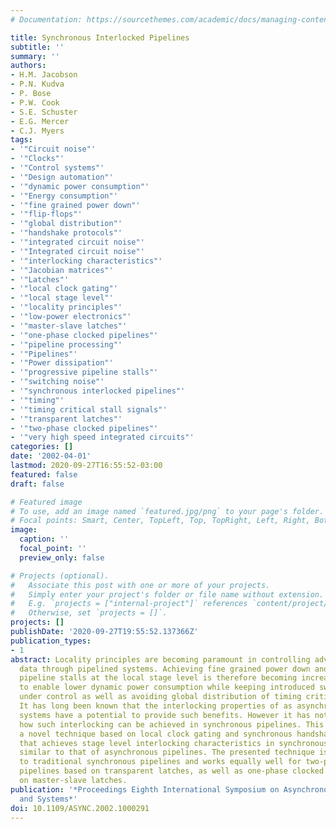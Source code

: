 ```yaml
---
# Documentation: https://sourcethemes.com/academic/docs/managing-content/

title: Synchronous Interlocked Pipelines
subtitle: ''
summary: ''
authors:
- H.M. Jacobson
- P.N. Kudva
- P. Bose
- P.W. Cook
- S.E. Schuster
- E.G. Mercer
- C.J. Myers
tags:
- '"Circuit noise"'
- '"Clocks"'
- '"Control systems"'
- '"Design automation"'
- '"dynamic power consumption"'
- '"Energy consumption"'
- '"fine grained power down"'
- '"flip-flops"'
- '"global distribution"'
- '"handshake protocols"'
- '"integrated circuit noise"'
- '"Integrated circuit noise"'
- '"interlocking characteristics"'
- '"Jacobian matrices"'
- '"Latches"'
- '"local clock gating"'
- '"local stage level"'
- '"locality principles"'
- '"low-power electronics"'
- '"master-slave latches"'
- '"one-phase clocked pipelines"'
- '"pipeline processing"'
- '"Pipelines"'
- '"Power dissipation"'
- '"progressive pipeline stalls"'
- '"switching noise"'
- '"synchronous interlocked pipelines"'
- '"timing"'
- '"timing critical stall signals"'
- '"transparent latches"'
- '"two-phase clocked pipelines"'
- '"very high speed integrated circuits"'
categories: []
date: '2002-04-01'
lastmod: 2020-09-27T16:55:52-03:00
featured: false
draft: false

# Featured image
# To use, add an image named `featured.jpg/png` to your page's folder.
# Focal points: Smart, Center, TopLeft, Top, TopRight, Left, Right, BottomLeft, Bottom, BottomRight.
image:
  caption: ''
  focal_point: ''
  preview_only: false

# Projects (optional).
#   Associate this post with one or more of your projects.
#   Simply enter your project's folder or file name without extension.
#   E.g. `projects = ["internal-project"]` references `content/project/deep-learning/index.md`.
#   Otherwise, set `projects = []`.
projects: []
publishDate: '2020-09-27T19:55:52.137366Z'
publication_types:
- 1
abstract: Locality principles are becoming paramount in controlling advancement of
  data through pipelined systems. Achieving fine grained power down and progressive
  pipeline stalls at the local stage level is therefore becoming increasingly, important
  to enable lower dynamic power consumption while keeping introduced switching noise
  under control as well as avoiding global distribution of timing critical stall signals.
  It has long been known that the interlocking properties of as asynchronous pipelined
  systems have a potential to provide such benefits. However it has not been understood
  how such interlocking can be achieved in synchronous pipelines. This paper presents
  a novel technique based on local clock gating and synchronous handshake protocols
  that achieves stage level interlocking characteristics in synchronous pipelines
  similar to that of asynchronous pipelines. The presented technique is directly applicable
  to traditional synchronous pipelines and works equally well for two-phase clocked
  pipelines based on transparent latches, as well as one-phase clocked pipelines based
  on master-slave latches.
publication: '*Proceedings Eighth International Symposium on Asynchronous Circuits
  and Systems*'
doi: 10.1109/ASYNC.2002.1000291
---
```

